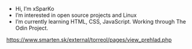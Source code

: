 - Hi, I’m xSparKo
- I’m interested in open source projects and Linux
- I’m currently learning HTML, CSS, JavaScript. Working through The Odin Project.

https://www.smarten.sk/external/torreol/pages/view_prehlad.php


<!---
xSparKo/xSparKo is a ✨ special ✨ repository because its `README.md` (this file) appears on your GitHub profile.
You can click the Preview link to take a look at your changes.
--->
